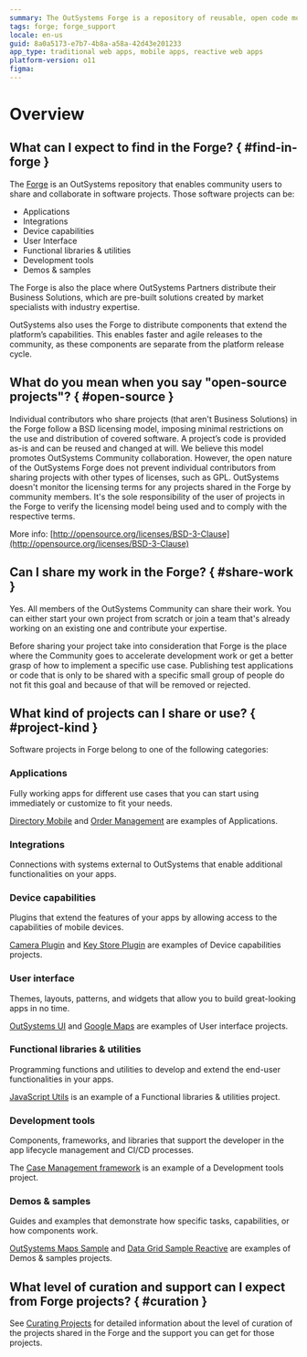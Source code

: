 ```yaml
---
summary: The OutSystems Forge is a repository of reusable, open code modules, connectors, UI components, and business solutions to help speed up app delivery time.
tags: forge; forge_support
locale: en-us
guid: 8a0a5173-e7b7-4b8a-a58a-42d43e201233
app_type: traditional web apps, mobile apps, reactive web apps
platform-version: o11
figma:
---
```


# Overview

## What can I expect to find in the Forge? { #find-in-forge }

The [Forge](https://www.outsystems.com/forge/) is an OutSystems repository that enables community users to share and collaborate in software projects. Those software projects can be:

* Applications
* Integrations
* Device capabilities
* User Interface
* Functional libraries & utilities
* Development tools
* Demos & samples

The Forge is also the place where OutSystems Partners distribute their Business Solutions, which are pre-built solutions created by market specialists with industry expertise.

OutSystems also uses the Forge to distribute components that extend the platform’s capabilities. This enables faster and agile releases to the community, as these components are separate from the platform release cycle.

## What do you mean when you say "open-source projects"? { #open-source }

Individual contributors who share projects (that aren't Business Solutions) in the Forge follow a BSD licensing model, imposing minimal restrictions on the use and distribution of covered software. A project’s code is provided as-is and can be reused and changed at will. We believe this model promotes OutSystems Community collaboration. However, the open nature of the OutSystems Forge does not prevent individual contributors from sharing projects with other types of licenses, such as GPL. OutSystems doesn't monitor the licensing terms for any projects shared in the Forge by community members. It's the sole responsibility of the user of projects in the Forge to verify the licensing model being used and to comply with the respective terms.

More info: [http://opensource.org/licenses/BSD-3-Clause](http://opensource.org/licenses/BSD-3-Clause)

## Can I share my work in the Forge? { #share-work }

Yes. All members of the OutSystems Community can share their work. You can either start your own project from scratch or join a team that's already working on an existing one and contribute your expertise.

Before sharing your project take into consideration that Forge is the place where the Community goes to accelerate development work or get a better grasp of how to implement a specific use case. Publishing test applications or code that is only to be shared with a specific small group of people do not fit this goal and because of that will be removed or rejected.

## What kind of projects can I share or use? { #project-kind }

Software projects in Forge belong to one of the following categories:

### Applications

Fully working apps for different use cases that you can start using immediately or customize to fit your needs.

[Directory Mobile](https://www.outsystems.com/forge/component-overview/1397/directory-mobile) and [Order Management](https://www.outsystems.com/forge/component-overview/8878/order-management?) are examples of Applications.

### Integrations

Connections with systems external to OutSystems that enable additional functionalities on your apps.

### Device capabilities

Plugins that extend the features of your apps by allowing access to the capabilities of mobile devices.

[Camera Plugin](https://www.outsystems.com/forge/component/1390/camera-plugin) and [Key Store Plugin](https://www.outsystems.com/forge/component/1550/key-store-plugin) are examples of Device capabilities projects.

### User interface

Themes, layouts, patterns, and widgets that allow you to build great-looking apps in no time.

[OutSystems UI](https://www.outsystems.com/forge/component-overview/1385/outsystems-ui) and [Google Maps](https://www.outsystems.com/forge/component-overview/1396/google-maps-library) are examples of User interface projects.

### Functional libraries & utilities

Programming functions and utilities to develop and extend the end-user functionalities in your apps.

[JavaScript Utils](https://www.outsystems.com/forge/component/1392/javascript-utils) is an example of a Functional libraries & utilities project.

### Development tools

Components, frameworks, and libraries that support the developer in the app lifecycle management and CI/CD processes.

The [Case Management framework](https://www.outsystems.com/forge/component-overview/9179/case-management-framework) is an example of a Development tools project.

### Demos & samples

Guides and examples that demonstrate how specific tasks, capabilities, or how components work.

[OutSystems Maps Sample](https://www.outsystems.com/forge/component-overview/10984/outsystems-maps-sample) and [Data Grid Sample Reactive](https://www.outsystems.com/forge/component-overview/9765/data-grid-sample-reactive) are examples of Demos & samples projects.

## What level of curation and support can I expect from Forge projects? { #curation }

See [Curating Projects](curate-project.md) for detailed information about the level of curation of the projects shared in the Forge and the support you can get for those projects.
